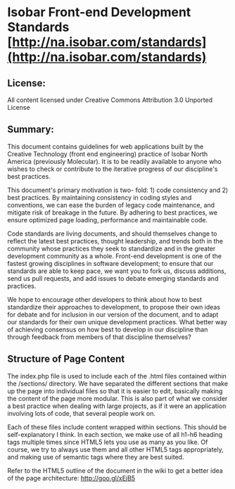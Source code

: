 #  Isobar Front-end Development Standards [http://na.isobar.com/standards](http://na.isobar.com/standards)

## License:

All content licensed under Creative Commons Attribution 3.0 Unported License

## Summary:

This document contains guidelines for web applications built by the Creative Technology (front end engineering) practice of Isobar North America (previously Molecular). It is to be readily available to anyone who wishes to check or contribute to the iterative progress of our discipline's best practices.

This document's primary motivation is two- fold: 1) code consistency and 2) best practices. By maintaining consistency in coding styles and conventions, we can ease the burden of legacy code maintenance, and mitigate risk of breakage in the future. By adhering to best practices, we ensure optimized page loading, performance and maintainable code.

Code standards are living documents, and should themselves change to reflect the latest best practices, thought leadership, and trends both in the community whose practices they seek to standardize and in the greater development community as a whole. Front-end development is one of the fastest growing disciplines in software development; to ensure that our standards are able to keep pace, we want you to fork us, discuss additions, send us pull requests, and add issues to debate emerging standards and practices.

We hope to encourage other developers to think about how to best standardize their approaches to development, to propose their own ideas for debate and for inclusion in our version of the document, and to adapt our standards for their own unique development practices. What better way of achieving consensus on how best to develop in our discipline than through feedback from members of that discipline themselves?

## Structure of Page Content

The index.php file is used to include each of the .html files contained within the /sections/ directory. We have separated the different sections that make up the page into individual files so that it is easier to edit, basically making the content of the page more modular. This is also part of what we consider a best practice when dealing with large projects, as if it were an application involving lots of code, that several people work on.

Each of these files include content wrapped within sections. This should be self-explanatory I think. In each section, we make use of all h1-h6 heading tags multiple times since HTML5 lets you use as many as you like. Of course, we try to always use them and all other HTML5 tags appropriately, and making use of semantic tags where they are best suited.


Refer to the HTML5 outline of the document in the wiki to get a better idea of the page architecture: http://goo.gl/xEjB5